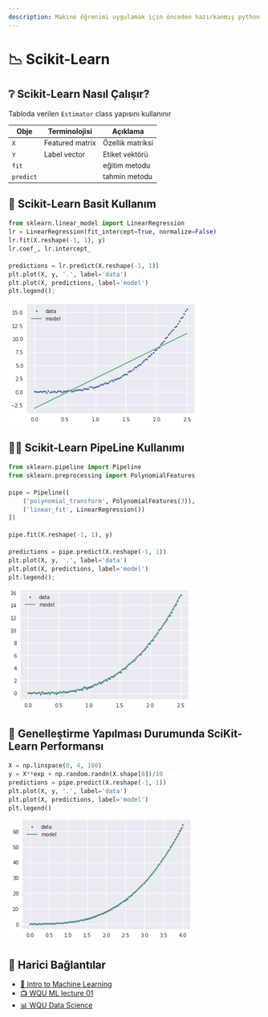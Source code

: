 ```yaml
---
description: Makine öğrenimi uygulamak için önceden hazırkanmış python paketi hakkında yazım.
---
```


# 📉 Scikit-Learn

## ❔ Scikit-Learn Nasıl Çalışır?

Tabloda verilen `Estimator` class yapısını kullanınır

| Obje      | Terminolojisi   | Açıklama         |
| --------- | --------------- | ---------------- |
| `X`       | Featured matrix | Özellik matriksi |
| `Y`       | Label vector    | Etiket vektörü   |
| `fit`     |                 | eğitim metodu    |
| `predict` |                 | tahmin metodu    |

## 👶 Scikit-Learn Basit Kullanım

```py
from sklearn.linear_model import LinearRegression
lr = LinearRegression(fit_intercept=True, normalize=False)
lr.fit(X.reshape(-1, 1), y)
lr.coef_, lr.intercept_

predictions = lr.predict(X.reshape(-1, 1))
plt.plot(X, y, '.', label='data')
plt.plot(X, predictions, label='model')
plt.legend();
```

![](../../res/sklearn_lr_ex1.png)

## 👨‍💻 Scikit-Learn PipeLine Kullanımı

```py
from sklearn.pipeline import Pipeline
from sklearn.preprocessing import PolynomialFeatures

pipe = Pipeline([
    ('polynomial_transform', PolynomialFeatures(3)),
    ('linear_fit', LinearRegression())
])

pipe.fit(X.reshape(-1, 1), y)

predictions = pipe.predict(X.reshape(-1, 1))
plt.plot(X, y, '.', label='data')
plt.plot(X, predictions, label='model')
plt.legend();
```

![](../../res/sklearn_pipe_ex1.png)

## 🦋 Genelleştirme Yapılması Durumunda SciKit-Learn Performansı

```py
X = np.linspace(0, 4, 100)
y = X**exp + np.random.randn(X.shape[0])/10
predictions = pipe.predict(X.reshape(-1, 1))
plt.plot(X, y, '.', label='data')
plt.plot(X, predictions, label='model')
plt.legend()
```

![](../../res/sklearn_general_ex1.png)

## 🔗 Harici Bağlantılar

- [📜 Intro to Machine Learning](../1%20-%20E%C4%9Fitici%20Notebooklar/0%20-%20Intro%20to%20Machine%20Learning.ipynb)
- [📺 WQU ML lecture 01](https://www.youtube.com/watch?v=9J6FNvil6Gw&feature=youtu.be)
- [📊 WQU Data Science](https://wqu.org/programs/data-science)
